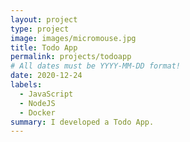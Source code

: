 ```yaml
---
layout: project
type: project
image: images/micromouse.jpg
title: Todo App
permalink: projects/todoapp
# All dates must be YYYY-MM-DD format!
date: 2020-12-24
labels:
  - JavaScript
  - NodeJS
  - Docker
summary: I developed a Todo App.
---
```



